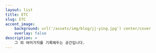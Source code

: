 ```yaml
---
layout: list
title: ETC
slug: ETC
accent_image:
    background: url('/assets/img/blog/jj-ying.jpg') center/cover
    overlay: false
description: >
    그 외 여러가지를 기록해두는 공간입니다.
---
```

